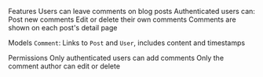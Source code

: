  Features
 Users can leave comments on blog posts
 Authenticated users can:
   Post new comments
   Edit or delete their own comments
 Comments are shown on each post's detail page

 Models
 `Comment`: Links to `Post` and `User`, includes content and timestamps

 Permissions
 Only authenticated users can add comments
 Only the comment author can edit or delete